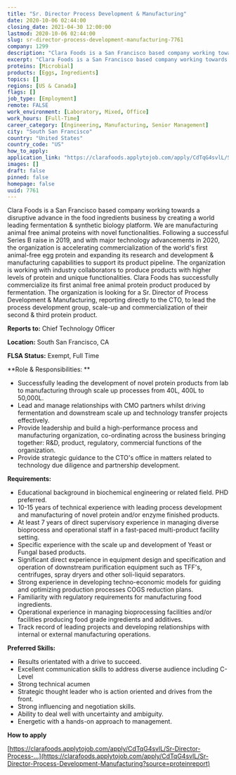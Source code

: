 ```yaml
---
title: "Sr. Director Process Development & Manufacturing"
date: 2020-10-06 02:44:00
closing_date: 2021-04-30 12:00:00
lastmod: 2020-10-06 02:44:00
slug: sr-director-process-development-manufacturing-7761
company: 1299
description: "Clara Foods is a San Francisco based company working towards a disruptive advance in the food ingredients business by creating a world leading fermentation & synthetic biology platform. We are manufacturing animal free animal proteins with novel functionalities. Following a successful Series B raise in 2019, and with major technology advancements in 2020, the organization is accelerating commercialization of the world’s first animal-free egg protein and expanding its research and development & manufacturing capabilities to support its product pipeline."
excerpt: "Clara Foods is a San Francisco based company working towards a disruptive advance in the food ingredients business by creating a world leading fermentation & synthetic biology platform. We are manufacturing animal free animal proteins with novel functionalities. Following a successful Series B raise in 2019, and with major technology advancements in 2020, the organization is accelerating commercialization of the world’s first animal-free egg protein and expanding its research and development & manufacturing capabilities to support its product pipeline."
proteins: [Microbial]
products: [Eggs, Ingredients]
topics: []
regions: [US & Canada]
flags: []
job_type: [Employment]
remote: FALSE
work_environment: [Laboratory, Mixed, Office]
work_hours: [Full-Time]
career_category: [Engineering, Manufacturing, Senior Management]
city: "South San Francisco"
country: "United States"
country_code: "US"
how_to_apply: 
application_link: "https://clarafoods.applytojob.com/apply/CdTqG4svlL/Sr-Director-Process-Development-Manufacturing?source=proteinreport"
images: []
draft: false
pinned: false
homepage: false
uuid: 7761
---
```

Clara Foods is a San Francisco based company working towards a
disruptive advance in the food ingredients business by creating a world
leading fermentation & synthetic biology platform. We are manufacturing
animal free animal proteins with novel functionalities. Following a
successful Series B raise in 2019, and with major technology
advancements in 2020, the organization is accelerating commercialization
of the world's first animal-free egg protein and expanding its research
and development & manufacturing capabilities to support its product
pipeline. The organization is working with industry collaborators to
produce products with higher levels of protein and unique
functionalities. Clara Foods has successfully commercialize its first
animal free animal protein product produced by fermentation. The
organization is looking for a Sr. Director of Process Development &
Manufacturing, reporting directly to the CTO, to lead the process
development group, scale-up and commercialization of their second &
third protein product. 

**Reports to:** Chief Technology Officer

**Location:** South San Francisco, CA

**FLSA Status:** Exempt, Full Time

**Role & Responsibilities: **

-   Successfully leading the development of novel protein products from
    lab to manufacturing through scale up processes from 40L, 400L to
    50,000L.
-   Lead and manage relationships with CMO partners whilst driving
    fermentation and downstream scale up and technology transfer
    projects effectively.
-   Provide leadership and build a high-performance process and
    manufacturing organization, co-ordinating across the business
    bringing together: R&D, product, regulatory, commercial functions of
    the organization.
-   Provide strategic guidance to the CTO's office in matters related to
    technology due diligence and partnership development.

**Requirements:**

-   Educational background in biochemical engineering or related field.
    PHD preferred. 
-   10-15 years of technical experience with leading process development
    and manufacturing of novel protein and/or enzyme finished products. 
-   At least 7 years of direct supervisory experience in managing
    diverse bioprocess and operational staff in a fast-paced
    multi-product facility setting. 
-   Specific experience with the scale up and development of Yeast or
    Fungal based products. 
-   Significant direct experience in equipment design and specification
    and operation of downstream purification equipment such as TFF's,
    centrifuges, spray dryers and other soli-liquid separators.
-   Strong experience in developing techno-economic models for guiding
    and optimizing production processes COGS reduction plans.
-   Familiarity with regulatory requirements for manufacturing food
    ingredients. 
-   Operational experience in managing bioprocessing facilities and/or
    facilities producing food grade ingredients and additives. 
-   Track record of leading projects and developing relationships with
    internal or external manufacturing operations. 

**Preferred Skills:**

-   Results orientated with a drive to succeed. 
-   Excellent communication skills to address diverse audience including
    C-Level
-   Strong technical acumen 
-   Strategic thought leader who is action oriented and drives from the
    front.
-   Strong influencing and negotiation skills. 
-   Ability to deal well with uncertainty and ambiguity.
-   Energetic with a hands-on approach to management.  


**How to apply**


[https://clarafoods.applytojob.com/apply/CdTqG4svlL/Sr-Director-Process-...](https://clarafoods.applytojob.com/apply/CdTqG4svlL/Sr-Director-Process-Development-Manufacturing?source=proteinreport)
